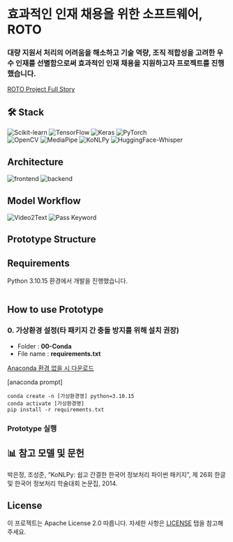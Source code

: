 # 효과적인 인재 채용을 위한 소프트웨어, ROTO
### 대량 지원서 처리의 어려움을 해소하고 기술 역량, 조직 적합성을 고려한 우수 인재를 선별함으로써 효과적인 인재 채용을 지원하고자 프로젝트를 진행했습니다.
[ROTO Project Full Story]()

## 🛠 Stack

![Scikit-learn](https://img.shields.io/badge/Scikit-leran-F7931E?style=for-the-badge&logo=Scikit-learn&logoColor=white)
![TensorFlow](https://img.shields.io/badge/TensorFlow-%23FF6F00.svg?style=for-the-badge&logo=TensorFlow&logoColor=white)
![Keras](https://img.shields.io/badge/Keras-%23D00000.svg?style=for-the-badge&logo=Keras&logoColor=white)
![PyTorch](https://img.shields.io/badge/PyTorch-EE4C2C?style=for-the-badge&logo=PyTorch&logoColor=white)</br>
![OpenCV](https://img.shields.io/badge/opencv-%23white.svg?style=for-the-badge&logo=opencv&logoColor=white)
![MediaPipe](https://img.shields.io/badge/MediaPipe-0F9D58?style=for-the-badge&logo=Google&logoColor=white)
![KoNLPy](https://img.shields.io/badge/KoNLPy-cc1417?style=for-the-badge&logo=KoNLPy&logoColor=white)
![HuggingFace-Whisper](https://img.shields.io/badge/Whisper-FFD21E?style=for-the-badge&logo=HuggingFace&logoColor=white)

## Architecture
![frontend](https://github.com/user-attachments/assets/248c99da-bf88-4d86-86a3-4031c0e02f1e)
![backend](https://github.com/user-attachments/assets/967ce862-a8e2-4164-b38f-b1e3eb47817e)

## Model Workflow
![Video2Text](https://github.com/user-attachments/assets/fd8015e9-b8f2-45b5-afd0-914720f3e4c2)
![Pass Keyword](https://github.com/user-attachments/assets/7682dcc1-1a42-438b-8bd5-4be920bd0941)





## Prototype Structure

## Requirements
Python 3.10.15 환경에서 개발을 진행했습니다.

```

```

## How to use Prototype
### 0. 가상환경 설정(타 패키지 간 충돌 방지를 위해 설치 권장)
- Folder : **00-Conda**
- File name : **requirements.txt**

[Anaconda 환경 없을 시 다운로드](https://www.anaconda.com/download)

[anaconda prompt]
```
conda create -n [가상환경명] python=3.10.15
conda activate [가상환경명]
pip install -r requirements.txt
```

### Prototype 실행






## 📊 참고 모델 및 문헌
박은정, 조성준, “KoNLPy: 쉽고 간결한 한국어 정보처리 파이썬 패키지”, 제 26회 한글 및 한국어 정보처리 학술대회 논문집, 2014.

## License
이 프로젝트는 Apache License 2.0 따릅니다. 자세한 사항은 [LICENSE](https://github.com/JIIIW/affective-software-ROTO/blob/main/LICENSE) 탭을 참고해 주세요.
